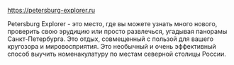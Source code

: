https://petersburg-explorer.ru

Petersburg Explorer - это место, где вы можете узнать много нового, проверить свою эрудицию или просто развлечься, угадывая панорамы Санкт-Петербурга. Это отдых, совмещенный с пользой для вашего кругозора и мировосприятия. Это необычный и очень эффективный способ выучить номенакулатуру по местам северной столицы России.
